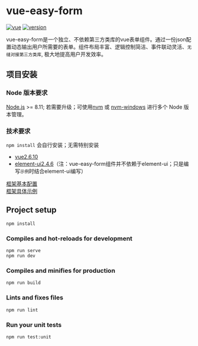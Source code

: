 # vue-easy-form

<p align="left">
  <a href="https://github.com/vuejs/vue"><img src="https://img.shields.io/badge/vue-2.6.10-brightgreen.svg" alt="vue"></a>
  <a href="https://www.npmjs.com/package/vue-easy-form"><img src="https://img.shields.io/npm/v/vue-easy-form.svg" alt="version"></a>
  <!-- <a href="https://chengaohe45.github.io/vue-easy-form-docs/dist/donate.html"><img src="https://img.shields.io/badge/%24-donate-green.svg" alt="donate"></a> -->
</p>

vue-easy-form是一个独立、不依赖第三方类库的vue表单组件。通过一份json配置动态输出用户所需要的表单。组件布局丰富、逻辑控制简洁、事件联动灵活、`无缝对接第三方类库`, 极大地提高用户开发效率。

## 项目安装

### Node 版本要求
[Node.js](https://nodejs.org/en/) >= 8.11; 若需要升级；可使用[nvm](https://github.com/nvm-sh/nvm) 或 [nvm-windows](https://github.com/coreybutler/nvm-windows) 进行多个 Node 版本管理。

### 技术要求
`npm install` 会自行安装；无需特别安装
- [vue2.6.10](https://cn.vuejs.org/v2/guide/)
- [element-ui2.4.6](https://element.eleme.cn/#/zh-CN/component/installation)（注：vue-easy-form组件并不依赖于element-ui；只是编写`示例`时结合element-ui编写）

[框架基本配置](https://chengaohe45.github.io/vue-easy-form-docs/dist/)  
[框架具体示例](https://chengaohe45.github.io/vue-easy-form-docs/demo/)

## Project setup
```
npm install
```

### Compiles and hot-reloads for development
```
npm run serve
npm run dev
```

### Compiles and minifies for production
```
npm run build
```

### Lints and fixes files
```
npm run lint
```

### Run your unit tests
```
npm run test:unit
```
